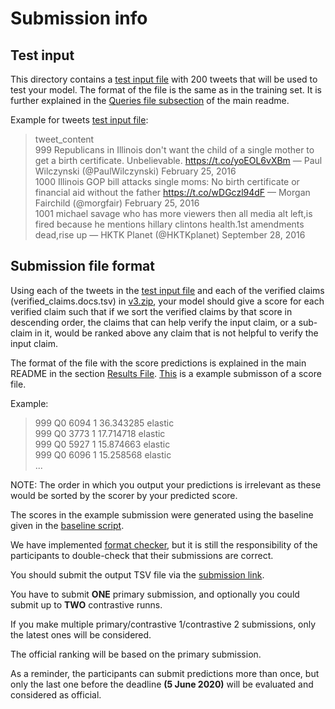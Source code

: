 # Submission info

## Test input

This directory contains a [test input file](./tweets.queries.tsv) with 200 tweets that will be used to test your model. The format of the file is the same as in the training set. It is further explained in the [Queries file subsection](https://github.com/sshaar/clef2020-factchecking-task2#queries-file) of the main readme.

Example for tweets [test input file](./tweets.queries.tsv):

>   tweet_content <br>
> 999     Republicans in Illinois don't want the child of a single mother to get a birth certificate. Unbelievable. https://t.co/yoEOL6vXBm — Paul Wilczynski (@PaulWilczynski) February 25, 2016 <br>
> 1000    Illinois GOP bill attacks single moms: No birth certificate or financial aid without the father https://t.co/wDGczl94dF — Morgan Fairchild (@morgfair) February 25, 2016 <br>
> 1001    michael savage who has more viewers then all media alt left,is fired because he mentions hillary clintons health.1st amendments dead,rise up — HKTK Planet (@HKTKplanet) September 28, 2016 <br>


## Submission file format

Using each of the tweets in the [test input file](./tweets.queries.tsv) and each of the verified claims (verified_claims.docs.tsv) in [v3.zip](https://github.com/sshaar/clef2020-factchecking-task2/blob/master/data/v3.zip), your model should give a score for each verified claim such that if we sort the verified claims by that score in descending order, the claims that can help verify the input claim, or a sub-claim in it, would be ranked above any claim that is not helpful to verify the input claim.

The format of the file with the score predictions is explained in the main README in the section [Results File](https://github.com/sshaar/clef2020-factchecking-task2#results-file). [This](./example-submission-scores.tsv) is a example submisson of a score file.

Example: 
> 999     Q0      6094    1       36.343285       elastic <br>
> 999     Q0      3773    1       17.714718       elastic <br>
> 999     Q0      5927    1       15.874663       elastic <br>
> 999     Q0      6096    1       15.258568       elastic <br>
> ...

NOTE: The order in which you output your predictions is irrelevant as these would be sorted by the scorer by your predicted score.

The scores in the example submission were generated using the baseline given in the [baseline script](../elastic_search_baseline.py).

We have implemented [format checker](../lib/format_checker.py), but it is still the responsibility of the participants to double-check that their submissions are correct.

You should submit the output TSV file via the [submission link](https://docs.google.com/forms/d/e/1FAIpQLSfsBfruzsYLg9mngQmLkKjBeyazxeAD-uknonXqJhVoozsKDg/viewform).

You have to submit **ONE** primary submission, and optionally you could submit up to **TWO** contrastive runns. 

If you make multiple primary/contrastive 1/contrastive 2 submissions, only the latest ones will be considered.

The official ranking will be based on the primary submission.

As a reminder, the participants can submit predictions more than once, but only the last one before the deadline 
**(5 June 2020)** will be evaluated and considered as official. 

